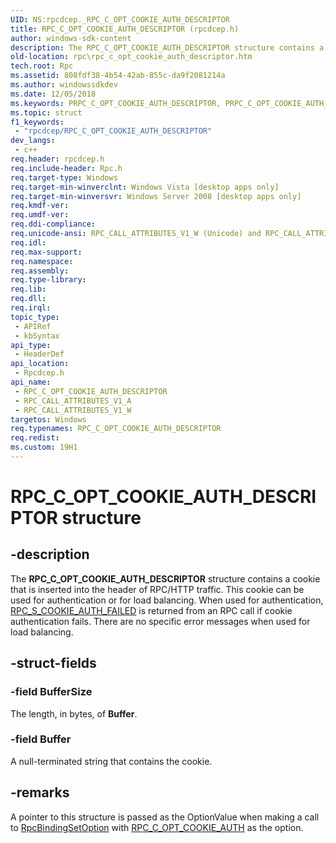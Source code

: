 ```yaml
---
UID: NS:rpcdcep._RPC_C_OPT_COOKIE_AUTH_DESCRIPTOR
title: RPC_C_OPT_COOKIE_AUTH_DESCRIPTOR (rpcdcep.h)
author: windows-sdk-content
description: The RPC_C_OPT_COOKIE_AUTH_DESCRIPTOR structure contains a cookie that is inserted into the header of RPC/HTTP traffic.
old-location: rpc\rpc_c_opt_cookie_auth_descriptor.htm
tech.root: Rpc
ms.assetid: 808fdf38-4b54-42ab-855c-da9f2081214a
ms.author: windowssdkdev
ms.date: 12/05/2018
ms.keywords: PRPC_C_OPT_COOKIE_AUTH_DESCRIPTOR, PRPC_C_OPT_COOKIE_AUTH_DESCRIPTOR structure pointer [RPC], RPC_CALL_ATTRIBUTES_V1_A, RPC_CALL_ATTRIBUTES_V1_W, RPC_C_OPT_COOKIE_AUTH_DESCRIPTOR, RPC_C_OPT_COOKIE_AUTH_DESCRIPTOR structure [RPC], rpc.rpc_c_opt_cookie_auth_descriptor, rpcdcep/PRPC_C_OPT_COOKIE_AUTH_DESCRIPTOR, rpcdcep/RPC_CALL_ATTRIBUTES_V1_A, rpcdcep/RPC_CALL_ATTRIBUTES_V1_W, rpcdcep/RPC_C_OPT_COOKIE_AUTH_DESCRIPTOR
ms.topic: struct
f1_keywords: 
 - "rpcdcep/RPC_C_OPT_COOKIE_AUTH_DESCRIPTOR"
dev_langs:
 - c++
req.header: rpcdcep.h
req.include-header: Rpc.h
req.target-type: Windows
req.target-min-winverclnt: Windows Vista [desktop apps only]
req.target-min-winversvr: Windows Server 2008 [desktop apps only]
req.kmdf-ver: 
req.umdf-ver: 
req.ddi-compliance: 
req.unicode-ansi: RPC_CALL_ATTRIBUTES_V1_W (Unicode) and RPC_CALL_ATTRIBUTES_V1_A (ANSI)
req.idl: 
req.max-support: 
req.namespace: 
req.assembly: 
req.type-library: 
req.lib: 
req.dll: 
req.irql: 
topic_type:
 - APIRef
 - kbSyntax
api_type:
 - HeaderDef
api_location:
 - Rpcdcep.h
api_name:
 - RPC_C_OPT_COOKIE_AUTH_DESCRIPTOR
 - RPC_CALL_ATTRIBUTES_V1_A
 - RPC_CALL_ATTRIBUTES_V1_W
targetos: Windows
req.typenames: RPC_C_OPT_COOKIE_AUTH_DESCRIPTOR
req.redist: 
ms.custom: 19H1
---
```


# RPC_C_OPT_COOKIE_AUTH_DESCRIPTOR structure


## -description


The <b>RPC_C_OPT_COOKIE_AUTH_DESCRIPTOR</b> structure contains a cookie that is inserted into the header of RPC/HTTP traffic. This cookie can be used for authentication or for load balancing. When used for authentication, <a href="https://docs.microsoft.com/windows/desktop/Debug/system-error-codes--1700-3999-">RPC_S_COOKIE_AUTH_FAILED</a>  is returned from an RPC call if cookie authentication fails. There are no specific error messages when used for load balancing.


## -struct-fields




### -field BufferSize

The length, in bytes, of <b>Buffer</b>.


### -field Buffer

A null-terminated string that contains the cookie.


## -remarks



A pointer to this structure is passed as the OptionValue when making a call to <a href="https://docs.microsoft.com/windows/desktop/api/rpcdce/nf-rpcdce-rpcbindingsetoption">RpcBindingSetOption</a>  with <a href="https://docs.microsoft.com/windows/desktop/Rpc/binding-option-constants">RPC_C_OPT_COOKIE_AUTH</a>  as the option.



